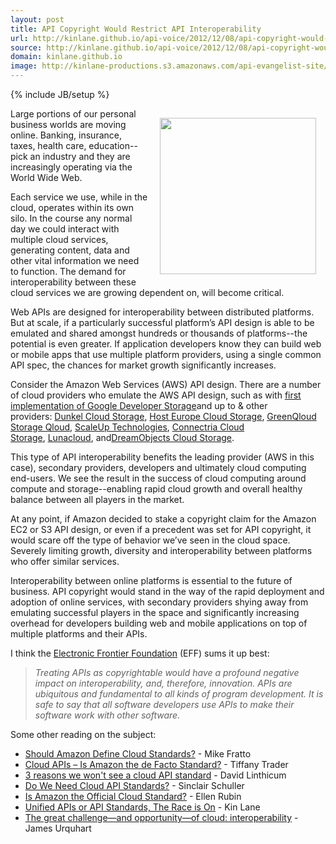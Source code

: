 ```yaml
---
layout: post
title: API Copyright Would Restrict API Interoperability
url: http://kinlane.github.io/api-voice/2012/12/08/api-copyright-would-restrict-api-interoperability/
source: http://kinlane.github.io/api-voice/2012/12/08/api-copyright-would-restrict-api-interoperability/
domain: kinlane.github.io
image: http://kinlane-productions.s3.amazonaws.com/api-evangelist-site/blog/api-interoperability.jpg
---
```

{% include JB/setup %}<p><p><img style="padding: 15px;" src="https://s3.amazonaws.com/kinlane-productions/api-evangelist/api-interoperability.jpg" alt="" width="250" align="right" /></p>
<p>Large portions of our personal business worlds are moving online.  Banking, insurance, taxes, health care, education--pick an industry and they are increasingly operating via the World Wide Web.</p>
<p>Each service we use, while in the cloud, operates within its own silo.  In the course any normal day we could interact with multiple cloud services, generating content, data and other vital information we need to function.  The demand for interoperability between these cloud services we are growing dependent on, will become critical.</p>
<p>Web APIs are designed for interoperability between distributed platforms. But at scale, if a particularly successful platform&rsquo;s API design is able to be emulated and shared amongst hundreds or thousands of platforms--the potential is even greater. If application developers know they can build web or mobile apps that use multiple platform providers, using a single common API spec, the chances for market growth significantly increases.</p>
<p>Consider the Amazon Web Services (AWS) API design.  There are a number of cloud providers who emulate the AWS API design, such as <span>with&nbsp;</span><a href="http://www.kinlane.com/2010/09/01/google-storage-for-developers-interoperability/">first implementation of Google Developer Storage</a><span>and up to &amp; other providers:&nbsp;</span><a href="http://trac.cyberduck.ch/wiki/help/en/howto/dunkel">Dunkel Cloud Storage</a><span>,&nbsp;</span><a href="http://www.hosteurope.de/produkte/Cloud-Storage">​Host Europe Cloud Storage</a><span>,&nbsp;</span><a href="http://trac.cyberduck.ch/wiki/help/en/howto/greenqloud">GreenQloud Storage Qloud</a><span>,&nbsp;</span><a href="http://www.scaleupcloud.com/">ScaleUp Technologies</a><span>,&nbsp;</span><a href="https://www.mh.connectria.com/rp/order/cloud_storage_index">​Connectria Cloud Storage</a><span>,&nbsp;</span><a href="http://trac.cyberduck.ch/wiki/help/en/howto/lunacloud">Lunacloud</a><span>, and</span><a href="http://trac.cyberduck.ch/wiki/help/en/howto/dreamobjects">DreamObjects Cloud Storage</a>.</p>
<p>This type of API interoperability benefits the leading provider (AWS in this case), secondary providers, developers and ultimately cloud computing end-users.  We see the result in the success of cloud computing around compute and storage--enabling rapid cloud growth and overall healthy balance between all players in the market.</p>
<p>At any point, if Amazon decided to stake a copyright claim for the Amazon EC2 or S3 API design, or even if a precedent was set for API copyright, it would scare off the type of behavior we&rsquo;ve seen in the cloud space.  Severely limiting growth, diversity and interoperability between platforms who offer similar services.</p>
<p>Interoperability between online platforms is essential to the future of business.  API copyright would stand in the way of the rapid deployment and adoption of online services, with secondary providers shying away from emulating successful players in the space and significantly increasing overhead for developers building web and mobile applications on top of multiple platforms and their APIs.</p>
<p>I think the <a href="https://www.eff.org/deeplinks/2012/11/no-copyrights-apis-help-us-make-case">Electronic Frontier Foundation</a>&nbsp;(EFF) sums it up best:</p>
<blockquote><em>Treating APIs as copyrightable would have a profound negative impact on interoperability, and, therefore, innovation. APIs are ubiquitous and fundamental to all kinds of program development. It is safe to say that all software developers use APIs to make their software work with other software.</em></blockquote>
<p>Some other reading on the subject:</p>
<ul class="mainlist">
<li><a href="http://www.networkcomputing.com/cloud-computing/should-amazon-define-cloud-standards/232800457?pgno=1">Should Amazon Define Cloud Standards?</a> - Mike Fratto</li>
<li><a href="http://www.hpcinthecloud.com/hpccloud/2012-07-10/cloud_apis_%E2%80%93_is_amazon_the_de_facto_standard_.html">Cloud APIs &ndash; Is Amazon the de Facto Standard?</a> - Tiffany Trader</li>
<li><a href="http://www.infoworld.com/d/cloud-computing/3-reasons-we-wont-see-cloud-api-standard-196056">3 reasons we won't see a cloud API standard</a> - David Linthicum</li>
<li><a href="http://www.saasblogs.com/business/do-we-need-cloud-api-standards/">Do We Need Cloud API Standards?</a> - Sinclair Schuller</li>
<li><a href="http://www.cloudswitch.com/page/is-amazon-the-official-cloud-standard">Is Amazon the Official Cloud Standard?</a> - Ellen Rubin</li>
<li><a href="http://blog.programmableweb.com/2011/05/02/unified-apis-or-api-standards-the-race-is-on/">Unified APIs or API Standards, The Race is On</a> - Kin Lane</li>
<li><a href="http://gigaom.com/cloud/the-great-challenge-and-opportunity-of-cloud-interoperability/">The great challenge&mdash;and opportunity&mdash;of cloud: interoperability</a> - James Urquhart</li>
</ul></p>

